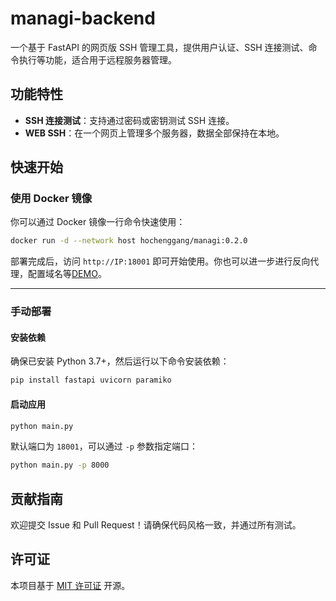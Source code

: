 
# managi-backend

一个基于 FastAPI 的网页版 SSH 管理工具，提供用户认证、SSH 连接测试、命令执行等功能，适合用于远程服务器管理。

## 功能特性

- **SSH 连接测试**：支持通过密码或密钥测试 SSH 连接。
- **WEB SSH**：在一个网页上管理多个服务器，数据全部保持在本地。


## 快速开始

### 使用 Docker 镜像

你可以通过 Docker 镜像一行命令快速使用：

```bash
docker run -d --network host hochenggang/managi:0.2.0
```

部署完成后，访问 `http://IP:18001` 即可开始使用。你也可以进一步进行反向代理，配置域名等[DEMO](https://managi.imhcg.cn/)。


---

### 手动部署

#### 安装依赖

确保已安装 Python 3.7+，然后运行以下命令安装依赖：

```bash
pip install fastapi uvicorn paramiko
```

#### 启动应用

```bash
python main.py
```

默认端口为 `18001`，可以通过 `-p` 参数指定端口：

```bash
python main.py -p 8000
```



## 贡献指南

欢迎提交 Issue 和 Pull Request！请确保代码风格一致，并通过所有测试。

## 许可证

本项目基于 [MIT 许可证](LICENSE) 开源。